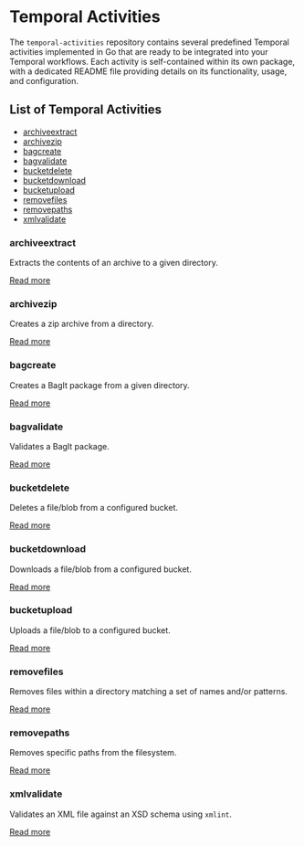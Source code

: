 # Temporal Activities

The `temporal-activities` repository contains several predefined Temporal
activities implemented in Go that are ready to be integrated into your Temporal
workflows. Each activity is self-contained within its own package, with a
dedicated README file providing details on its functionality, usage, and
configuration.

## List of Temporal Activities

- [archiveextract](#archiveextract)
- [archivezip](#archivezip)
- [bagcreate](#bagcreate)
- [bagvalidate](#bagvalidate)
- [bucketdelete](#bucketdelete)
- [bucketdownload](#bucketdownload)
- [bucketupload](#bucketupload)
- [removefiles](#removefiles)
- [removepaths](#removepaths)
- [xmlvalidate](#xmlvalidate)

### archiveextract

Extracts the contents of an archive to a given directory.

[Read more](./archiveextract/README.md)

### archivezip

Creates a zip archive from a directory.

[Read more](./archivezip/README.md)

### bagcreate

Creates a BagIt package from a given directory.

[Read more](./bagcreate/README.md)

### bagvalidate

Validates a BagIt package.

[Read more](./bagvalidate/README.md)

### bucketdelete

Deletes a file/blob from a configured bucket.

[Read more](./bucketdelete/README.md)

### bucketdownload

Downloads a file/blob from a configured bucket.

[Read more](./bucketdownload/README.md)

### bucketupload

Uploads a file/blob to a configured bucket.

[Read more](./bucketupload/README.md)

### removefiles

Removes files within a directory matching a set of names and/or patterns.

[Read more](./removefiles/README.md)

### removepaths

Removes specific paths from the filesystem.

[Read more](./removepaths/README.md)

### xmlvalidate

Validates an XML file against an XSD schema using `xmlint`.

[Read more](./xmlvalidate/README.md)
